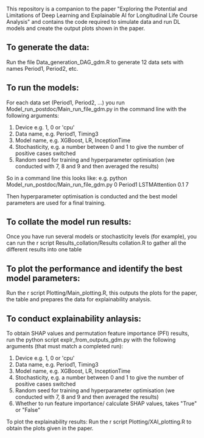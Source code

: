 This repository is a companion to the paper "Exploring the Potential and Limitations of Deep Learning and Explainable AI for Longitudinal Life Course Analysis" and contains the code required to simulate data and run DL models and create the output plots shown in the paper.


## To generate the data:
Run the file Data_generation_DAG_gdm.R to generate 12 data sets with names Period1, Period2, etc.

## To run the models:
For each data set (Period1, Period2, ...) you run Model_run_postdoc/Main_run_file_gdm.py in the command line with the following arguments:
1. Device e.g. 1, 0 or 'cpu'
2. Data name, e.g. Period1, Timing3
3. Model name, e.g. XGBoost, LR, InceptionTime
4. Stochasticity, e.g. a number between 0 and 1 to give the number of positive cases switched
5. Random seed for training and hyperparameter optimisation
        (we conducted with 7, 8 and 9 and then averaged the results)

So in a command line this looks like:
    e.g. python Model_run_postdoc/Main_run_file_gdm.py 0 Period1 LSTMAttention 0.1 7

Then hyperparameter optimisation is conducted and the best model parameters are used for a final training.

## To collate the model run results:
Once you have run several models or stochasticity levels (for example), you can run the r script Results_collation/Results collation.R to gather all the different results into one table

## To plot the performance and identify the best model parameters:
Run the r script Plotting/Main_plotting.R, this outputs the plots for the paper, the table and prepares the data for explainability analysis.

## To conduct explainability anlaysis:
To obtain SHAP values and permutation feature importance (PFI) results, run the python script explr_from_outputs_gdm.py with the following arguments (that must match a completed run):
1. Device e.g. 1, 0 or 'cpu'
2. Data name, e.g. Period1, Timing3
3. Model name, e.g. XGBoost, LR, InceptionTime
4. Stochasticity, e.g. a number between 0 and 1 to give the number of positive cases switched
5. Random seed for training and hyperparameter optimisation
        (we conducted with 7, 8 and 9 and then averaged the results)
6. Whether to run feature importance/ calculate SHAP values, takes "True" or "False"

To plot the explainability results:
    Run the r script Plotting/XAI_plotting.R to obtain the plots given in the paper.

